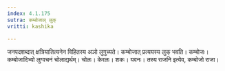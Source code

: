 ```yaml
---
index: 4.1.175
sutra: कम्बोजाल् लुक्
vritti: kashika

---
```

जनपदशब्दात् क्षत्रियातित्यनेन विहितस्य अञो लुगुच्यते। कम्बोजात् प्रत्ययस्य लुक् भवति। कम्बोजः। कम्बोजादिभ्यो लुग्वचनं चोलाद्यर्थम्। चोलः। केरलः। शकः। यवनः। तस्य राजनि इत्येव, कम्बोजो राजा।